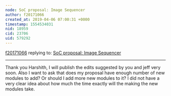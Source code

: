 ```yaml
---
node: SoC proposal: Image Sequencer
author: f20171066
created_at: 2019-04-06 07:00:31 +0000
timestamp: 1554534031
nid: 18959
cid: 23706
uid: 579292
---
```




[f20171066](../profile/f20171066) replying to: [SoC proposal: Image Sequencer](../notes/f20171066/04-04-2019/soc-proposal-image-sequencer)

----
 Thank you Harshith, I will publish the edits suggested by you and jeff very soon. Also I want to ask that does my proposal have enough number of new modules to add? Or should I add more new modules to it? I did not have a very clear idea about how much the time exactly will the making the new modules take.